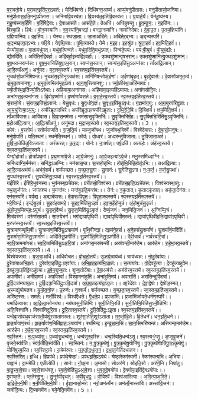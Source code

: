 

  
प॒रा॒वतो॒ये। प॒रा॒वत॒इति॑प॒रा॒ऽवत॑:। येदिधि॑षन्ते। दिधि॑षन्त॒आप्यं॑। आप्यं॒मनु॑प्रीतास:। मनु॑प्रीतासो॒जनि॑मा। मनु॑प्रीतास॒इति॒मनु॑ऽप्रीतास:। जनि॑मावि॒वस्व॑त:। वि॒वस्व॑त॒इति॑वि॒वस्व॑त:।। य॒याते॒र्ये। येन॑हु॒ष्य॑स्य। न॒हु॒ष्य॑स्यब॒र्हिषि॑। ब॒र्हिषि॑दे॒वा:। दे॒वाआस॑ते। आस॑ते॒ते। तेअधि॑। अधि॑ब्रुवन्तु। ब्रु॒व॒न्तु॒न॒:। न॒इति॑न:।।  
विश्वा॒हि। हिव॑:। वो॒न॒मस्या॑नि। न॒म॒स्या॑नि॒वन्द्या॑। वन्द्या॒नामा॑नि। नामा॑निदेवा:। दे॒वा॒उ॒त। उ॒तय॒ज्ञिया॑नि। य॒ज्ञिया॑निव:। व॒इति॑व:।। येस्थ। स्थजा॒ता:। जा॒ताअदि॑ते:। अदि॑तेर॒द्भ्य:। अ॒द्भ्यस्परि॑। अ॒द्भ्यइत्य॒त्ऽभ्य:। परि॒ये। येपृ॑थि॒व्या:। पृ॒थि॒व्यास्ते। तेमे॑। म॒इ॒ह। इ॒हश्रु॑त। श्रु॒ता॒हवं॑। हव॒मिति॒हवं॑।।  
येभ्यो॑मा॒ता। मा॒तामधु॑मत्। मधु॑म॒त्पिन्व॑ते। मधु॑म॒दिति॒मधु॑ऽमत्। पिन्व॑ते॒पय॑:। पय॑:पी॒युषं॑। पी॒युषं॒द्यौ:। द्यौरदि॑ति:। अदि॑ति॒रद्रि॑बर्हा:। अद्रि॑बर्हा॒इत्यद्रि॑ऽबर्हा:।। उ॒क्थशु॑ष्मान्वृषभ॒रान्। उ॒क्तशु॑ष्मा॒नित्यु॒क्थऽशु॑ष्मान्। वृ॒ष॒भरान्स्वप्न॑स:। वृ॒ष॒भ॒रानिति॑वृ॒ष॒ऽभ॒रान्। स्वप्न॑स॒स्तान्। स्वन्प॑स॒इति॑सु॒ऽअप्न॑स:। ताँआ॑दि॒त्यान्। आ॒दि॒त्याँअनु॑। अनु॑मद। म॒दा॒स्व॒स्तये॑। स्व॒स्तय॒इति॑स्व॒स्तये॑।।  
नृ॒चक्ष॑सो॒अनि॑मिषन्त। नृ॒चक्ष॑स॒इति॑नृ॒ऽचक्ष॑स:। अनि॑मिषन्तोअ॒र्हणा॑। अ॒र्हणा॑बृ॒हत्। बृ॒हद्दे॒वास॑:। दे॒वासो॑अमृत॒त्वं। अ॒मृ॒त॒त्वमा॑नशु:। अ॒मृ॒त॒त्वमित्य॑मृ॒त॒ऽत्वं। आ॒न॒शुरित्या॑नशु:।। ज्यो॒तीर॑था॒अहि॑माया:। ज्यो॒तीर॑थ॒इति॑ज्यो॒तिःऽर॑था:। अहि॑माया॒अना॑गस:। अहि॑माया॒इत्यहि॑ऽमाया:। अना॑गसोदि॒व:। अना॑गस॒इत्यना॑गस:। दि॒वोव॒र्ष्माणं॑। व॒र्ष्माणां॑वसते। व॒स॒ते॒स्व॒स्तये॑। स्व॒स्तय॒इति॑स्व॒स्तये॑।।  
सं॒राजो॒ये। सं॒राज॒इति॑सं॒ऽराज॑:। येसु॒वृध॑:। सु॒वृधो॑य॒ज्ञं। सु॒वृध॒इति॑सु॒ऽवृध॑:। य॒ज्ञमा॑य॒यु:। आ॒य॒युरप॑रिह्वृता:। आ॒य॒युरित्या॒ऽय॒यु:। अप॑रिह्वृतादधिरे। अप॑रिह्वृता॒इत्यप॑रिऽह्वृता:। द॒धि॒रे॒दि॒वि। दि॒विक्षयं॑। क्षय॒मिति॒क्षयं॑।। ताँआवि॑वास। आवि॑वास। वि॒वा॒स॒नम॑सा। नम॑सासुवृ॒क्तिभि॑:। सु॒वृ॒क्तिभि॑र्म॒ह:। सु॒वृ॒क्तिभि॒रिति॑सु॒ऽवृ॒क्तिभि॑:। म॒होआ॑दि॒त्यान्। आ॒दि॒त्याँअनु॑। अनु॑मदा। म॒दा॒स्व॒स्तये॑। स्व॒स्तय॒इति॑स्व॒स्तये॑।। 3 ।।  
कोव॑:। व॒स्तोमं॑। स्तोमं॑राजति। रा॒ज॒ति॒यं। यञ्जुजो॑षथ। जुजो॑षथ॒विश्वे॑। विश्वे॑देवास:। दे॒वा॒सो॒मनु॑ष:। मनु॑षो॒यति॑। यति॒स्थन॑। स्थनेति॒स्थन॑।। कोव॑:। वो॒ध्व॒रं। अ॒ध्व॒रन्तु॑विजाता:। तु॒वि॒जा॒ता॒अरं॑। तु॒वि॒जा॒तेति॑तुविऽजाता:। अरं॑करत्। क॒र॒द्य:। योन॑:। न॒:पर्ष॑त्। पर्ष॒दति॑। अत्यंह॑:। अंह॑स्व॒स्तये॑। स्व॒स्तय॒इति॑स्व॒स्तये॑।।  
येभ्यो॒होत्रां॑। होत्रां॑प्रथ॒मां। प्र॒थ॒मामा॑ये॒जे। आ॒ये॒जेमनु॑:। आ॒ये॒जइत्या॑ऽये॒जे। मनु॒स्समि॑ध्दाग्नि:। समि॑ध्दाग्नि॒र्मन॑सा। समि॑द्धऽअग्नि:। मन॑सास॒प्त। स॒प्तहोतृ॑भि:। होतृ॑भि॒रिति॒होतृ॑ऽभि:।। तआ॑दि॒त्या:। आ॒दि॒त्याअभ॑यं। अभ॑यं॒शर्म॑। शर्म॑यच्छत। य॒च्छ॒त॒सु॒गा। सु॒गान॑:। सु॒गेति॑सु॒ऽगा। न॒:क॒र्त॒। क॒र्त॒सु॒पथा॑। सु॒पथा॑स्व॒स्तये॑। सु॒पथेति॑सु॒ऽपथा॑। स्व॒स्तय॒इति॑स्व॒स्तये॑।।  
यईशि॑रे। ईशि॑रे॒भुव॑नस्य। भुव॑नस्य॒प्रचे॑तस:। प्रचे॑तसो॒विश्व॑स्य। प्रचे॑तस॒इति॒प्रऽचे॑तस:। विश्व॑स्यस्था॒तु:। स्था॒तुर्जग॑त:। जग॑तश्च। च॒मन्त॑व:। मन्त॑व॒इति॒मन्त॑व:।। तेन॑:। न॒कृ॒तात्। कृ॒तादकृ॑तात्। अकृ॑ता॒देन॑स:। एन॑स॒स्परि॑। पर्य॒द्य। अ॒द्यादे॑वास:। दे॒वा॒सः॒पि॒पृ॒त॒। पि॒पृ॒ता॒स्व॒स्तये॑। स्व॒स्तय॒इति॑स्व॒स्तये॑।।  
भरे॒ष्विन्द्रं॑। इन्द्रं॑सु॒हवं॑। सु॒हवं॑हवामहे। सु॒हव॒मिति॑सु॒ऽहवं॑। ह॒वा॒म॒हें॒होमुचं॑। अं॒हो॒मुचं॑सु॒कृतं॑। अं॒हो॒मुच॒मित्यं॑ह॒:ऽमुचं॑। सु॒कृतं॒दैव्यं॑। सु॒कृत॒मिति॑सु॒ऽकृतं॑। दैव्यं॒जनं॑। जन॒मिति॒जनं॑।। अ॒ग्निम्मि॒त्रं। मि॒त्रंवरु॑णं। वरु॑णंसा॒तये॑। सा॒तये॒भगं॑। भगं॒द्यावा॑पृथि॒वी। द्यावा॑पृथि॒वीम॒रुत॑:। द्यावा॑पृथि॒वीइति॒द्यावा॑ऽपृथि॒वी। म॒रुत॑स्स्व॒स्तये॑। स्व॒स्तय॒इति॑स्व॒स्तये॑।।  
सु॒त्रामा॑णम्पृथि॒वीं। सु॒त्रामा॑ण॒मिति॑सु॒ऽत्रामा॑णं। पृ॒थि॒वीन्द्यां। द्याम॑ने॒हसं॑। अ॒ने॒हसं॑सु॒शर्मा॑णं। सु॒शर्मा॑णं॒मदि॑तिं। सु॒शर्मा॑ण॒मिति॑सु॒ऽशर्मा॑णं। अदि॑तिंसु॒प्रणी॑तिं। सु॒प्रणी॑ति॒मिति॑सु॒ऽप्रणी॑तिं।। दैवी॒न्नावं॑। नावं॑स्वरि॒त्रां। स्व॒रि॒त्रामना॑गसं। स्व॒रि॒त्रामिति॑सु॒ऽअ॒रि॒त्रां। अना॑गस॒मस्र॑वन्तीं। अस्र॑वन्ती॒मारु॑हेम। आरु॑हेम। रु॒हे॒मा॒स्व॒स्तये॑। स्व॒स्तय॒इति॑स्व॒स्तये॑।।4 ।।  
विश्वे॑यजत्रा:। य॒ज॒त्रा॒अधि॑। अधि॑वोचत। वो॒च॒तो॒तये॑। ऊ॒तये॒त्राय॑ध्वं। त्राय॑ध्वन्न:। नो॒दु॒रेवा॑या:। दु॒रेवा॑याअभि॒हृत॑:। दु॒रेवा॑या॒इति॑दु॒:ऽएवा॑या:। अ॒भि॒हृत॒इत्य॑भि॒ऽहृत॑:।। स॒त्यया॑व:। वो॒दे॒वहू॑त्या। दे॒वहू॑त्याहुवेम। दे॒वहू॑त्या॒इति॑दे॒वऽहू॑त्या। हु॒वे॒म॒शृ॒ण्व॒त:। शृ॒ण्व॒तोदे॑वा:। दे॒वा॒अव॑से। अव॑सेस्व॒स्तये॑। स्व॒स्तय॒इति॑स्व॒स्तये॑।।  
अपामी॑वां। अमी॑वा॒मप॑। अप॒विश्वां॑। विश्वा॒मना॑हुतिं। अना॑हुति॒मप॑। अपारा॑तिं। अरा॑तिन्दुर्वि॒दत्रां॑। दु॒र्वि॒दत्रा॑मघाय॒त:। दु॒र्वि॒दत्रा॒मिति॑दु॒:ऽवि॒दत्रां॑। अ॒घ॒य॒तइत्य॑घ॒ऽय॒त:।। आ॒रेदे॑वा:। दे॒वा॒द्वेष॑:। द्वेषो॑अ॒स्मत्। अ॒स्मद्यु॑योयतन। यु॒यो॒त॒नो॒रु। उ॒रुन॑:। न॒श्शर्म॑। शर्म॑यच्छत। य॒च्छ॒ता॒स्व॒स्तये॑। स्व॒स्तय॒इति॑स्व॒स्तये॑।।  
अरि॑ष्ट॒स्स:। समर्त॑:। मर्तो॒विश्व॑:। विश्व॑ऎधते। ऎ॒ध॒ते॒प्र। प्रप्र॒जाभि॑:। प्र॒जाभि॑र्जायते॒धर्म॑ण॒स्परि॑।। यमा॑दित्यास:। आ॒दि॒त्या॒सोनय॑थ। नय॑थासुनी॒तिभि॑:। सु॒नी॒तिभि॒रति॑। सु॒नी॒तिभि॒रिति॑सु॒ऽनी॒तिभि॑:। अति॒विश्वा॑नि। विश्वा॑निदुरि॒ता। दु॒रि॒तास्व॒स्तये॑। दु॒रि॒तेति॑दु॒:ऽइ॒ता। स्व॒स्तय॒इति॑स्व॒स्तये॑।।  
यन्दे॑वा॒सोव॑थ॒वाज॑सातौ॒यंशू॑रसातामरुत:। शूर॑सा॒तेति॒शूर॑ऽसाता। म॒रु॒तो॒हि॒ते। हि॒तेधने॑। धन॒इति॒धने॑।। प्रा॒त॒र्यावा॑णं॒रथं॑। प्रा॒त॒र्यावा॑ण॒मिति॑प्रा॒त॒:ऽयावा॑णं। रथ॑मिन्द्र। इ॒न्द्र॒सा॒न॒सिं। सा॒न॒सिमरि॑ष्यन्तं। अरि॑ष्यन्त॒मारु॑हेम। आरु॑हेम। रु॒हे॒मा॒स्व॒स्तये॑। स्व॒स्तय॒इति॑स्व॒स्तये॑।।  
स्व॒स्तिन॑:। न॒:प॒थ्या॑सु। प॒थ्या॑सु॒धन्व॑सु। धन्व॑सुस्व॒स्ति। धन्व॒स्विति॒धन्व॑ऽसु। स्व॒स्त्य१॒॑प्सु। अ॒प्सुवृ॒जने॑। वृ॒जने॒स्व॑र्वति। स्व॑र्व॒तीति॒स्व॑र्वति।। स्व॒स्तिन॑:। न॒:पु॒त्र॒कृ॒थेषु॑। पु॒त्र॒कृ॒थेषु॒योनि॑षु। पु॒त्र॒कृ॒थेष्विति॑पु॒त्र॒ऽकृ॒थेषु॑। योनि॑षुस्व॒स्ति। स्व॒स्तिरा॒ये। रा॒येम॑रुत:। म॒रु॒तो॒द॒धा॒त॒न॒। द॒धा॒त॒नेति॑दधातन।।  
स्व॒स्तिरित्। इध्धि। हिप्रप॑थे। प्रप॑थे॒श्रेष्ठा॑। प्रप॑थ॒इति॒प्रऽप॑थे। श्रेष्ठा॒रेक्ण॑स्वती। रेक्ण॑स्वत्य॒भि। अ॒भिया। यावा॒मं। वा॒ममेति॑। एतीत्येति॑।। सान॑:। नो॒अ॒मा। अ॒मासो। सोअर॑णे। सोइति॒सो। अर॑णॆ॒नि। निपा॑तु। पा॒तु॒स्वा॒वे॒शा। स्वा॒वे॒शाभ॑वतु। स्वा॒वे॒शेति॑सु॒ऽआ॒वे॒शा। भ॒व॒तुदे॒वगो॑पा। दे॒वगो॑पा॒इति॑दे॒वऽगो॑पा:।।  
ए॒वाप्ल॒ते:। प्ल॒तेस्सू॒नु:। सू॒नुर॑वीवृधत्। अ॒वी॒वृ॒ध॒द्व॒:। वो॒विश्वे॑। विश्व॑आदित्या:। अ॒दि॒त्या॒अ॒दि॒ते॒। अ॒दि॒ते॒म॒नी॒षी। म॒नी॒षीति॑म॒नी॒षी।। ई॒शा॒नासो॒नर॑:। नरो॒अम॑र्त्येन। अम॑र्त्ये॒नास्ता॑वि। अस्ता॑वि॒जन॑:। जनो॑दि॒व्य:। दि॒व्यागये॑न। गये॒नेति॒गये॑न।। 5 ।।  
